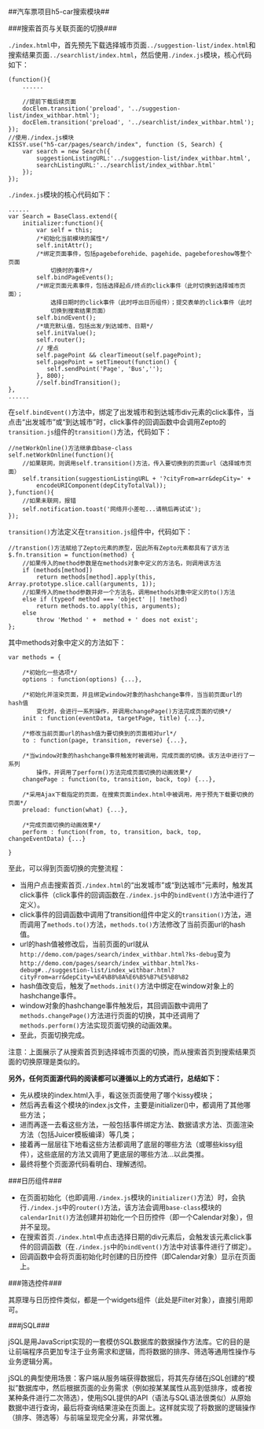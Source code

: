 ##汽车票项目h5-car搜索模块##

###搜索首页与关联页面的切换###

`./index.html`中，首先预先下载选择城市页面`../suggestion-list/index.html`和搜索结果页面`../searchlist/index.html`，然后使用`./index.js`模块，核心代码如下：

	(function(){
        ......
        
        //提前下载后续页面
        docElem.transition('preload', '../suggestion-list/index_withbar.html');
        docElem.transition('preload', '../searchlist/index_withbar.html');
    });
	//使用./index.js模块
    KISSY.use("h5-car/pages/search/index", function (S, Search) {
        var search = new Search({
            suggestionListingURL:'../suggestion-list/index_withbar.html',
            searchListingURL:'../searchlist/index_withbar.html'
        });
    });

`./index.js`模块的核心代码如下：
		
	......
   	var Search = BaseClass.extend({
        initializer:function(){
            var self = this;
			/*初始化当前模块的属性*/
            self.initAttr();
			/*绑定页面事件，包括pagebeforehide、pagehide、pagebeforeshow等整个页面
				切换时的事件*/
            self.bindPageEvents();
			/*绑定页面元素事件，包括选择起点/终点的click事件（此时切换到选择城市页面）；
				选择日期时的click事件（此时呼出日历组件）；提交表单的click事件（此时
				切换到搜索结果页面）
            self.bindEvent();
			/*填充默认值，包括出发/到达城市、日期*/
            self.initValue();
            self.router();
            // 埋点
            self.pagePoint && clearTimeout(self.pagePoint);
            self.pagePoint = setTimeout(function() {
               self.sendPoint('Page', 'Bus','');
            }, 800);
            //self.bindTransition();
	},
	......

在`self.bindEvent()`方法中，绑定了出发城市和到达城市div元素的click事件，当点击“出发城市”或“到达城市”时，click事件的回调函数中会调用Zepto的`transition.js`组件的`transition()`方法，代码如下：
	
	//netWorkOnline()方法继承自base-class
    self.netWorkOnline(function(){
		//如果联网，则调用self.transition()方法，传入要切换到的页面url（选择城市页面）
        self.transition(suggestionListingURL + '?cityFrom=arr&depCity=' +
			encodeURIComponent(depCityTotalVal));
    },function(){
		//如果未联网，报错
        self.notification.toast('网络开小差啦...请稍后再试试');
    });

`transition()`方法定义在`transition.js`组件中，代码如下：

	//transtion()方法赋给了Zepto元素的原型，因此所有Zepto元素都具有了该方法
    $.fn.transition = function(method) {
		//如果传入的method参数是在methods对象中定义的方法名，则调用该方法
        if (methods[method])
            return methods[method].apply(this, Array.prototype.slice.call(arguments, 1));
		//如果传入的method参数并非一个方法名，调用methods对象中定义的to()方法
        else if (typeof method === 'object' || !method)
            return methods.to.apply(this, arguments);
        else
            throw 'Method ' +  method + ' does not exist';
    };

其中methods对象中定义的方法如下：
    
	var methods = {

		/*初始化一些选项*/
        options : function(options) {...},

		/*初始化并渲染页面，并且绑定window对象的hashchange事件，当当前页面url的hash值
			变化时，会进行一系列操作，并调用changePage()方法完成页面的切换*/
		init : function(eventData, targetPage, title) {...},

		/*修改当前页面url的hash值为要切换到的页面相对url*/
		to : function(page, transition, reverse) {...},

		/*当window对象的hashchange事件触发时被调用，完成页面的切换。该方法中进行了一系列
			操作，并调用了perform()方法完成页面切换的动画效果*/
		changePage : function(to, transition, back, top) {...},

		/*采用Ajax下载指定的页面，在搜索页面index.html中被调用，用于预先下载要切换的页面*/
		preload: function(what) {...},

		/*完成页面切换的动画效果*/
		perform : function(from, to, transition, back, top, changeEventData) {...}

	}

至此，可以得到页面切换的完整流程：

- 当用户点击搜索首页`./index.html`的“出发城市”或“到达城市”元素时，触发其click事件（click事件的回调函数在`./index.js`中的`bindEvent()`方法中进行了定义）。
- click事件的回调函数中调用了transition组件中定义的`transition()`方法，进而调用了`methods.to()`方法，`methods.to()`方法修改了当前页面url的hash值。
- url的hash值被修改后，当前页面的url就从`http://demo.com/pages/search/index_withbar.html?ks-debug`变为`http://demo.com/pages/search/index_withbar.html?ks-debug#../suggestion-list/index_withbar.html?cityFrom=arr&depCity=%E4%B8%8A%E6%B5%B7%E5%B8%82`
- hash值改变后，触发了`methods.init()`方法中绑定在window对象上的hashchange事件。
- window对象的hashchange事件触发后，其回调函数中调用了`methods.changePage()`方法进行页面的切换，其中还调用了`methods.perform()`方法实现页面切换的动画效果。
- 至此，页面切换完成。

注意：上面展示了从搜索首页到选择城市页面的切换，而从搜索首页到搜索结果页面的切换原理是类似的。

**另外，任何页面源代码的阅读都可以遵循以上的方式进行，总结如下：**

- 先从模块的index.html入手，看这张页面使用了哪个kissy模块；
- 然后再去看这个模块的index.js文件，主要是initializer()中，都调用了其他哪些方法；
- 进而再逐一去看这些方法，一般包括事件绑定方法、数据请求方法、页面渲染方法（包括Juicer模板编译）等几类；
- 接着再一层层往下地看这些方法都调用了底层的哪些方法（或哪些kissy组件），这些底层的方法又调用了更底层的哪些方法...以此类推。
- 最终将整个页面源代码看明白、理解透彻。

###日历组件###

- 在页面初始化（也即调用`./index.js`模块的`initializer()`方法）时，会执行`./index.js`中的`router()`方法，该方法会调用`base-class`模块的`calendarInit()`方法创建并初始化一个日历控件（即一个Calendar对象），但并不呈现。
- 在搜索首页`./index.html`中点击选择日期的div元素后，会触发该元素click事件的回调函数（在`./index.js`中的`bindEvent()`方法中对该事件进行了绑定）。
- 回调函数中会将页面初始化时创建的日历控件（即Calendar对象）显示在页面上。

###筛选控件###

其原理与日历控件类似，都是一个widgets组件（此处是Filter对象），直接引用即可。

###jSQL###

jSQL是用JavaScript实现的一套模仿SQL数据库的数据操作方法库。它的目的是让前端程序员更加专注于业务需求和逻辑，而将数据的排序、筛选等通用性操作与业务逻辑分离。

jSQL的典型使用场景：客户端从服务端获得数据后，将其先存储在jSQL创建的“模拟”数据库中，然后根据页面的业务需求（例如按某某属性从高到低排序，或者按某种条件进行二次筛选），使用jSQL提供的API（语法与SQL语法很类似）从原始数据中进行查询，最后将查询结果渲染在页面上。这样就实现了将数据的逻辑操作（排序、筛选等）与前端呈现完全分离，非常优雅。